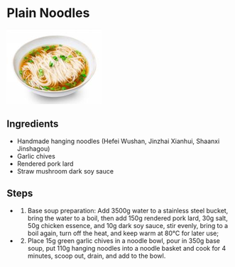 # Plain Noodles

![Plain Noodles](../../images/%E7%B4%A0%E9%9D%A2.png)


## Ingredients

- Handmade hanging noodles (Hefei Wushan, Jinzhai Xianhui, Shaanxi Jinshagou)
- Garlic chives
- Rendered pork lard
- Straw mushroom dark soy sauce

## Steps

- 1. Base soup preparation: Add 3500g water to a stainless steel bucket, bring the water to a boil, then add 150g rendered pork lard, 30g salt, 50g chicken essence, and 10g dark soy sauce, stir evenly, bring to a boil again, turn off the heat, and keep warm at 80°C for later use;
- 2. Place 15g green garlic chives in a noodle bowl, pour in 350g base soup, put 110g hanging noodles into a noodle basket and cook for 4 minutes, scoop out, drain, and add to the bowl.